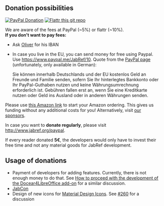 ## Donation possibilities

[![PayPal Donation](https://img.shields.io/badge/donate-paypal-orange.svg)](https://www.paypal.com/cgi-bin/webscr?item_name=JabRef+Bibliography+Manager&cmd=_donations&lc=US&currency_code=EUR&business=donations%40jabref.org)
[![Flattr this git repo](http://api.flattr.com/button/flattr-badge-large.png)](https://flattr.com/submit/auto?user_id=koppor&url=https://github.com/JabRef/jabref&title=JabRef)

We are aware of the fees at PayPal (~5%) or flattr (~10%). <br />
**If you don't want to pay fees:**
- Ask [Oliver](https://github.com/koppor) for his IBAN
- In case you live in the EU, you can send money for free using Paypal. Use https://www.paypal.me/JabRef/10. Quote from the [PayPal page](https://www.paypal.com/en/webapps/mpp/paypal-fees) (unfortunately, only available in German):

    Sie können innerhalb Deutschlands und der EU kostenlos Geld an Freunde und Familie senden, sofern Sie Ihr hinterlegtes Bankkonto oder Ihr PayPal-Guthaben nutzen und keine Währungsumrechnung erforderlich ist. Gebühren fallen erst an, wenn Sie eine Kreditkarte nutzen oder Geld ins Ausland oder in anderen Währungen senden.

Please use [this Amazon link](http://www.amazon.de/b?_encoding=UTF8&camp=1638&creative=6742&linkCode=ur2&node=13690631&site-redirect=de&tag=jabref-21) to start your Amazon ordering. This gives us funding without any additional costs for you! Alternatively, visit [our sponsors](http://www.jabref.org/#backing).

In case you want to **donate regularly**, please visit http://www.jabref.org/paypal.

If every reader donated **5€**, the developers would only have to invest their free time and not any material goods for JabRef development.

## Usage of donations

* Payment of developers for adding features. Currently, there is not enough money to do that. See [How to proceed with the development of the Docear4LibreOffice add-on](http://www.docear.org/2014/10/23/how-to-proceed-with-the-development-of-the-docear4libreoffice-add-on/) for a similar discussion. 
* [JabCon](http://jabcon.jabref.org)
* Design of new icons for [Material Design Icons](https://materialdesignicons.com/). See [#260](https://github.com/JabRef/jabref/issues/260) for a discussion
